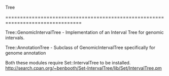 Tree

================================================================================


Tree::GenomicIntervalTree
    - Implementation of an Interval Tree for genomic intervals.

Tree::AnnotationTree
    - Subclass of GenomicIntervalTree specifically for genome annotation

Both these modules require Set::IntervalTree to be installed.
http://search.cpan.org/~benbooth/Set-IntervalTree/lib/Set/IntervalTree.pm